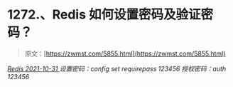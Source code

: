 <!--yml
category: 未分类
date: 0001-01-01 00:00:00
-->

# 1272.、Redis 如何设置密码及验证密码？

> 原文：[https://zwmst.com/5855.html](https://zwmst.com/5855.html)

   [ *Redis* ](https://zwmst.com/redis)*[ <time datetime="2021-11-01T01:07:31+08:00"> 2021-10-31 </time> ](https://zwmst.com/5855.html)  设置密码：config set requirepass 123456
授权密码：auth 123456*
